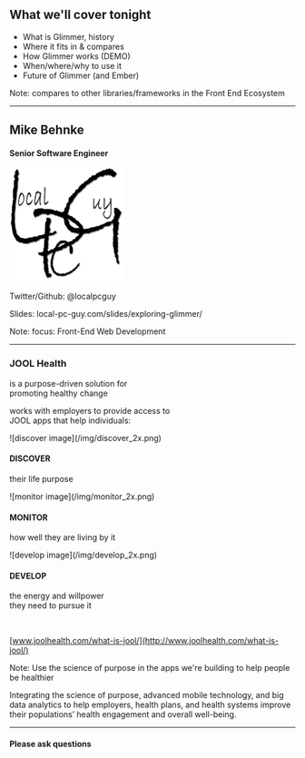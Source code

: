 ## What we'll cover tonight

- What is Glimmer, history 
- Where it fits in & compares 
- How Glimmer works (DEMO)
- When/where/why to use it
- Future of Glimmer (and Ember)

Note: 
compares to other libraries/frameworks in the Front End Ecosystem 

----

## Mike Behnke
#### Senior Software Engineer

![LPG logo](/img/LPGLogo-HQ-200x200.png) 

<span class="small">Twitter/Github: @localpcguy</span>

Slides: local-pc-guy.com/slides/exploring-glimmer/

Note:
focus: Front-End Web Development

----

### JOOL Health

is a purpose-driven solution for<br>promoting healthy change

works with employers to provide access to<br>JOOL apps that help individuals:


<div class="jool-items clearfix">
	<div class="jool-item">
		![discover image](/img/discover_2x.png)
		<h4>DISCOVER</h4>
		<p>their life purpose</p>
	</div>
	<div class="jool-item">
		![monitor image](/img/monitor_2x.png)
		<h4>MONITOR</h4>
		<p>how well they are living by it</p>
	</div>
	<div class="jool-item">
	    ![develop image](/img/develop_2x.png)
		<h4>DEVELOP</h4>
		<p>the energy and willpower<br>they need to pursue it</p>
	</div>
</div>
<br>

[www.joolhealth.com/what-is-jool/](http://www.joolhealth.com/what-is-jool/)

Note:
Use the science of purpose in the apps we're building to help people be healthier

Integrating the science of purpose, advanced mobile technology, and big data analytics to help 
employers, health plans, and health systems improve their populations’ health engagement and overall well-being.

----

#### Please ask questions

